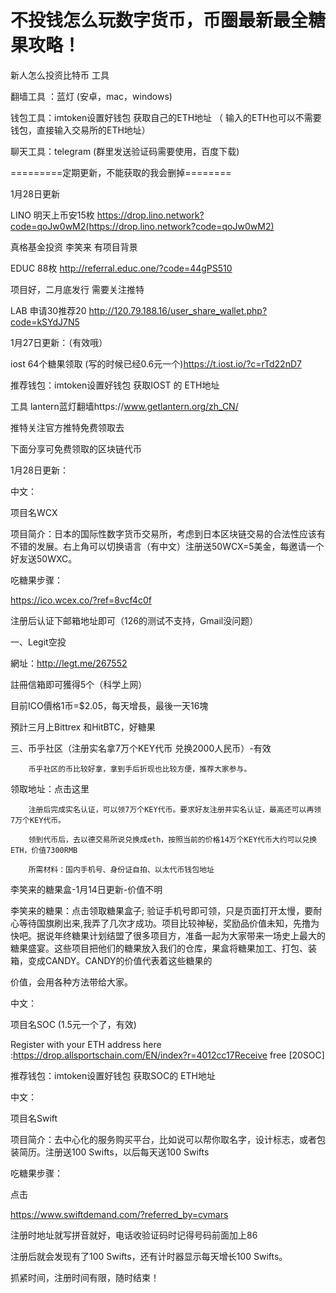 
# 不投钱怎么玩数字货币，币圈最新最全糖果攻略！


新人怎么投资比特币
工具

翻墙工具 ：蓝灯 (安卓，mac，windows)

钱包工具：imtoken设置好钱包 获取自己的ETH地址
                 （ 输入的ETH也可以不需要钱包，直接输入交易所的ETH地址）

聊天工具：telegram  (群里发送验证码需要使用，百度下载)

=========定期更新，不能获取的我会删掉========

1月28日更新 

LINO 明天上币安15枚  https://drop.lino.network?code=qoJw0wM2(https://drop.lino.network?code=qoJw0wM2)

真格基金投资 李笑来 有项目背景

EDUC 88枚  http://referral.educ.one/?code=44gPS510

项目好，二月底发行  需要关注推特

LAB 申请30推荐20  http://120.79.188.16/user_share_wallet.php?code=kSYdJ7N5

1月27日更新：（有效哦）

iost 64个糖果领取  (写的时候已经0.6元一个)https://t.iost.io/?c=rTd22nD7

推荐钱包：imtoken设置好钱包 获取IOST 的 ETH地址

工具 lantern蓝灯翻墙https://www.getlantern.org/zh_CN/

推特关注官方推特免费领取去

下面分享可免费领取的区块链代币

1月28日更新：

中文：

项目名WCX

项目简介：日本的国际性数字货币交易所，考虑到日本区块链交易的合法性应该有不错的发展。右上角可以切换语言（有中文）注册送50WCX=5美金，每邀请一个好友送50WXC。

吃糖果步骤：

https://ico.wcex.co/?ref=8vcf4c0f

注册后认证下邮箱地址即可（126的测试不支持，Gmail没问题）

一、Legit空投

網址：http://legt.me/267552

註冊信箱即可獲得5个（科学上网）

目前ICO價格1币=$2.05，每天增長，最後一天16塊

預計三月上Bittrex 和HitBTC，好糖果

三、币乎社区（注册实名拿7万个KEY代币 兑换2000人民币）-有效

        币乎社区的币比较好拿，拿到手后折现也比较方便，推荐大家参与。

领取地址：点击这里

        注册后完成实名认证，可以领7万个KEY代币。要求好友注册并实名认证，最高还可以再领7万个KEY代币。

        领到代币后，去以德交易所说兑换成eth，按照当前的价格14万个KEY代币大约可以兑换ETH，价值7300RMB

        所需材料：国内手机号、身份证自拍、以太代币钱包地址

李笑来的糖果盒-1月14日更新-价值不明

李笑来的糖果：点击领取糖果盒子; 验证手机号即可领，只是页面打开太慢，要耐心等待国旗刷出来,我弄了几次才成功。项目比较神秘，奖励品价值未知，先撸为快吧。据说年终糖果计划结盟了很多项目方，准备一起为大家带来一场史上最大的糖果盛宴。这些项目把他们的糖果放入我们的仓库，果盒将糖果加工、打包、装箱，变成CANDY。CANDY的价值代表着这些糖果的

价值，会用各种方法带给大家。



中文：

项目名SOC (1.5元一个了，有效)

Register with your ETH address here :https://drop.allsportschain.com/EN/index?r=4012cc17Receive free [20SOC]

推荐钱包：imtoken设置好钱包 获取SOC的 ETH地址

中文：

项目名Swift

项目简介：去中心化的服务购买平台，比如说可以帮你取名字，设计标志，或者包装简历。注册送100 Swifts，以后每天送100 Swifts

吃糖果步骤：

点击

https://www.swiftdemand.com/?referred_by=cvmars

注册时地址就写拼音就好，电话收验证码时记得号码前面加上86

注册后就会发现有了100 Swifts，还有计时器显示每天增长100 Swifts。

抓紧时间，注册时间有限，随时结束！

